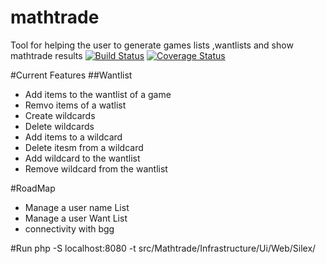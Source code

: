 # mathtrade
Tool for helping the user to generate games lists ,wantlists and show mathtrade results
[![Build Status](https://travis-ci.org/edysanchez/mathtrade.svg?branch=master)](http://travis-ci.org/edysanchez/mathtrade)
[![Coverage Status](https://coveralls.io/repos/edysanchez/mathtrade/badge.svg?branch=master&service=github)](https://coveralls.io/github/edysanchez/mathtrade?branch=master)

#Current Features
##Wantlist
- Add items to the wantlist of a game
- Remvo items of a watlist
- Create wildcards
- Delete wildcards
- Add items to a wildcard
- Delete itesm from a wildcard
- Add wildcard to the wantlist
- Remove wildcard from the wantlist

#RoadMap
* Manage a user name List
* Manage a user Want List
* connectivity with bgg

#Run 
php -S localhost:8080 -t src/Mathtrade/Infrastructure/Ui/Web/Silex/

